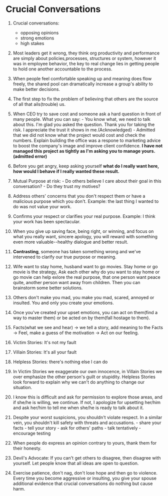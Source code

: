 # Crucial Conversations

1. Crucial conversations:
    - opposing opinions
    - strong emotions
    - high stakes

2. Most leaders get it wrong, they think org productivity and performance are simply about policies,processes, structures or system, however it was in employee behavior, the key to real change lies in getting people to hold one another accountable to the process.
3. When people feel comfortable speaking up and meaning does flow freely, the shared pool can dramatically increase a group's ability to make better decisions.
4. The first step to fix the problem of believing that others are the source of all that ails(trouble) us.
5. When CEO try to save cost and someone ask a hard question in front of many people. What you can say:
       - You know what, we need to talk about this. I'm glad you asked the question. Thank you for taking the risk. I appreciate the trust it shows in me.(Acknowledged)
       - Admitted that we did not know what the project would cost and check the numbers. Explain building the office was a respone to marketing advice to boost the company's image and improve client confidence. **I have not managed this project as tightly as I'm asking you to manage yours.(admitted error)**
6. Before you get angry, keep asking yourself **what do I really want here, how would I behave if I really wanted these result.**
7. Mutual Purpose at risk:
        - Do others believe I care about their goal in this conversation?
        - Do they trust my motives?
8. Address others' concerns that you don't respect them or have a malicious purpose which you don't. Example: the last thing I wanted to do was not value your work.
9. Confirms your respect or clarifies your real purpose. Example: I think your work has been spectacular. 
10. When you give up saving face, being right, or winning, and focus on what you really want, sincere apology, you will reward with something even more valuable--healthy dialogue and better result.
11. **Contrasting**, someone has taken something wrong and we've intervened to clarify our true purpose or meaning. 
12. Wife want to stay home, husband want to go movies. Stay home or go movie is the strategy, Ask each other why do you want to stay home or go movie can help exlore the real purpose, that one person want peace quite, another person want away from children. Then you can brainstorm some better solutions.
13. Others don't make you mad, you make you mad, scared, annoyed or insulted. You and only you create your emotions.
14. Once you've created your upset emotions, you can act on them(find a way to master them) or be acted on by them(fall hostage to them).
15. Facts(what we see and hear) -> we tell a story, add meaning to the Facts -> Feel, make a guess of the motivation -> Act on our feeling.
16. Victim Stories: It's not my fault
17. Villain Stories: It's all your fault
18. Helpless Stories: there's nothing else I can do
19. In Victim Stories we exaggerate our own innocence, in Villain Stories we over emphasize the other person's guilt or stupidity. Helpless Stories look forward to explain why we can't do anything to change our situation. 
20. I know this is difficult and ask for permission to explore those areas, and if she/he is willing, we continue. If not, I apologize for upsetting her/him and ask her/him to tell me when she/he is ready to talk about it.
21. Despite your worst suspicions, you shouldn't violate respect. In a similar vein, you shouldn't kill safety with threats and accusations. 
        - share your facts
        - tell your story
        - ask for others' paths
        - talk tentatively
        - encourage testing
22. When people do express an opinion contrary to yours, thank them for their honesty.
23. Devil's Advocate: If you can't get others to disagree, then disagree with yourself. Let people know that all ideas are open to question.
24. Exercise patience, don't nag, don't lose hope and then go to violence. Every time you become aggressive or insulting, you give your spouse additional evidence that crucial conversations do nothing but cause harm. 


